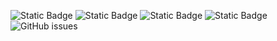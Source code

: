 ![Static Badge](https://img.shields.io/badge/blacklists-60-000000) ![Static Badge](https://img.shields.io/badge/blacklisted-3121442-cc0000) ![Static Badge](https://img.shields.io/badge/whitelisted-2243-00CC00) ![Static Badge](https://img.shields.io/badge/streaming_blacklist-28107-000000) ![GitHub issues](https://img.shields.io/github/issues/fabriziosalmi/blacklists)

